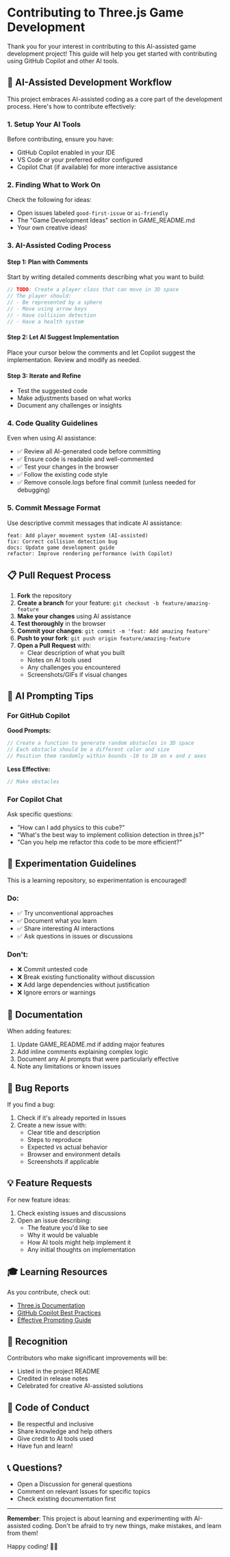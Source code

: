 # Contributing to Three.js Game Development

Thank you for your interest in contributing to this AI-assisted game development project! This guide will help you get started with contributing using GitHub Copilot and other AI tools.

## 🤖 AI-Assisted Development Workflow

This project embraces AI-assisted coding as a core part of the development process. Here's how to contribute effectively:

### 1. Setup Your AI Tools

Before contributing, ensure you have:
- GitHub Copilot enabled in your IDE
- VS Code or your preferred editor configured
- Copilot Chat (if available) for more interactive assistance

### 2. Finding What to Work On

Check the following for ideas:
- Open issues labeled `good-first-issue` or `ai-friendly`
- The "Game Development Ideas" section in GAME_README.md
- Your own creative ideas!

### 3. AI-Assisted Coding Process

#### Step 1: Plan with Comments
Start by writing detailed comments describing what you want to build:

```javascript
// TODO: Create a player class that can move in 3D space
// The player should:
// - Be represented by a sphere
// - Move using arrow keys
// - Have collision detection
// - Have a health system
```

#### Step 2: Let AI Suggest Implementation
Place your cursor below the comments and let Copilot suggest the implementation. Review and modify as needed.

#### Step 3: Iterate and Refine
- Test the suggested code
- Make adjustments based on what works
- Document any challenges or insights

### 4. Code Quality Guidelines

Even when using AI assistance:
- ✅ Review all AI-generated code before committing
- ✅ Ensure code is readable and well-commented
- ✅ Test your changes in the browser
- ✅ Follow the existing code style
- ✅ Remove console.logs before final commit (unless needed for debugging)

### 5. Commit Message Format

Use descriptive commit messages that indicate AI assistance:

```
feat: Add player movement system (AI-assisted)
fix: Correct collision detection bug
docs: Update game development guide
refactor: Improve rendering performance (with Copilot)
```

## 📋 Pull Request Process

1. **Fork** the repository
2. **Create a branch** for your feature: `git checkout -b feature/amazing-feature`
3. **Make your changes** using AI assistance
4. **Test thoroughly** in the browser
5. **Commit your changes**: `git commit -m 'feat: Add amazing feature'`
6. **Push to your fork**: `git push origin feature/amazing-feature`
7. **Open a Pull Request** with:
   - Clear description of what you built
   - Notes on AI tools used
   - Any challenges you encountered
   - Screenshots/GIFs if visual changes

## 🎯 AI Prompting Tips

### For GitHub Copilot

**Good Prompts:**
```javascript
// Create a function to generate random obstacles in 3D space
// Each obstacle should be a different color and size
// Position them randomly within bounds -10 to 10 on x and z axes
```

**Less Effective:**
```javascript
// Make obstacles
```

### For Copilot Chat

Ask specific questions:
- "How can I add physics to this cube?"
- "What's the best way to implement collision detection in three.js?"
- "Can you help me refactor this code to be more efficient?"

## 🧪 Experimentation Guidelines

This is a learning repository, so experimentation is encouraged!

### Do:
- ✅ Try unconventional approaches
- ✅ Document what you learn
- ✅ Share interesting AI interactions
- ✅ Ask questions in issues or discussions

### Don't:
- ❌ Commit untested code
- ❌ Break existing functionality without discussion
- ❌ Add large dependencies without justification
- ❌ Ignore errors or warnings

## 📝 Documentation

When adding features:
1. Update GAME_README.md if adding major features
2. Add inline comments explaining complex logic
3. Document any AI prompts that were particularly effective
4. Note any limitations or known issues

## 🐛 Bug Reports

If you find a bug:
1. Check if it's already reported in Issues
2. Create a new issue with:
   - Clear title and description
   - Steps to reproduce
   - Expected vs actual behavior
   - Browser and environment details
   - Screenshots if applicable

## 💡 Feature Requests

For new feature ideas:
1. Check existing issues and discussions
2. Open an issue describing:
   - The feature you'd like to see
   - Why it would be valuable
   - How AI tools might help implement it
   - Any initial thoughts on implementation

## 🎓 Learning Resources

As you contribute, check out:
- [Three.js Documentation](https://threejs.org/docs/)
- [GitHub Copilot Best Practices](https://docs.github.com/en/copilot)
- [Effective Prompting Guide](https://platform.openai.com/docs/guides/prompt-engineering)

## 🌟 Recognition

Contributors who make significant improvements will be:
- Listed in the project README
- Credited in release notes
- Celebrated for creative AI-assisted solutions

## 🤝 Code of Conduct

- Be respectful and inclusive
- Share knowledge and help others
- Give credit to AI tools used
- Have fun and learn!

## 📞 Questions?

- Open a Discussion for general questions
- Comment on relevant Issues for specific topics
- Check existing documentation first

---

**Remember**: This project is about learning and experimenting with AI-assisted coding. Don't be afraid to try new things, make mistakes, and learn from them!

Happy coding! 🚀🤖
